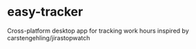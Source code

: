 # easy-tracker
Cross-platform desktop app for tracking work hours inspired by carstengehling/jirastopwatch
